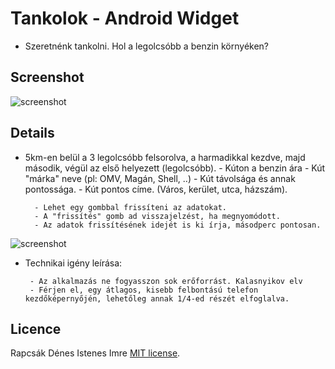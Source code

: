 # Tankolok -  Android Widget

- Szeretnénk tankolni. Hol a legolcsóbb a benzin környéken?

## Screenshot
![screenshot](http://i.imgur.com/tsaKuLE.jpg)

## Details
- 5km-en belül a 3 legolcsóbb felsorolva, a harmadikkal kezdve, majd második, végül az első helyezett (legolcsóbb).
			- Kúton a benzin ára
			- Kút "márka" neve (pl: OMV, Magán, Shell, ..)
			- Kút távolsága és annak pontossága.
			- Kút pontos címe. (Város, kerület, utca, házszám).

		- Lehet egy gombbal frissíteni az adatokat. 
		- A "frissítés" gomb ad visszajelzést, ha megnyomódott.
		- Az adatok frissítésének idejét is ki írja, másodperc pontosan.

![screenshot](http://i.imgur.com/6P3mf4o.png)
		
 - Technikai igény leírása:

		- Az alkalmazás ne fogyasszon sok erőforrást. Kalasnyikov elv
		- Férjen el, egy átlagos, kisebb felbontású telefon kezdőképernyőjén, lehetőleg annak 1/4-ed részét elfoglalva.

## Licence	
Rapcsák Dénes
Istenes Imre
[MIT license](https://tldrlegal.com/license/mit-license).